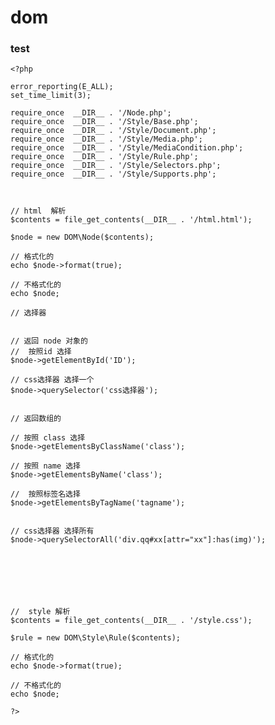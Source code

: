 # dom


### test
	<?php

	error_reporting(E_ALL);
	set_time_limit(3);

	require_once  __DIR__ . '/Node.php';
	require_once  __DIR__ . '/Style/Base.php';
	require_once  __DIR__ . '/Style/Document.php';
	require_once  __DIR__ . '/Style/Media.php';
	require_once  __DIR__ . '/Style/MediaCondition.php';
	require_once  __DIR__ . '/Style/Rule.php';
	require_once  __DIR__ . '/Style/Selectors.php';
	require_once  __DIR__ . '/Style/Supports.php';



	// html  解析
	$contents = file_get_contents(__DIR__ . '/html.html');

	$node = new DOM\Node($contents);

	// 格式化的
	echo $node->format(true);

	// 不格式化的
	echo $node;

	// 选择器


	// 返回 node 对象的
	//  按照id 选择
	$node->getElementById('ID');

	// css选择器 选择一个
	$node->querySelector('css选择器');


	// 返回数组的

	// 按照 class 选择
	$node->getElementsByClassName('class');

	// 按照 name 选择
	$node->getElementsByName('class');

	//  按照标签名选择
	$node->getElementsByTagName('tagname');


	// css选择器 选择所有
	$node->querySelectorAll('div.qq#xx[attr="xx"]:has(img)');







	//  style 解析
	$contents = file_get_contents(__DIR__ . '/style.css');

	$rule = new DOM\Style\Rule($contents);

	// 格式化的
	echo $node->format(true);

	// 不格式化的
	echo $node;

	?>